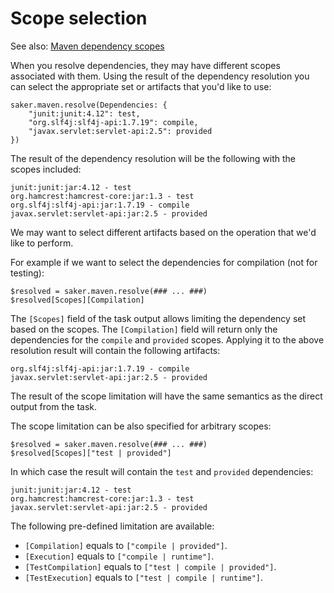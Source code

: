 # Scope selection

See also: [Maven dependency scopes](https://maven.apache.org/guides/introduction/introduction-to-dependency-mechanism.html#Dependency_Scope)

When you resolve dependencies, they may have different scopes associated with them. Using the result of the dependency resolution you can select the appropriate set or artifacts that you'd like to use:

```sakerscript
saker.maven.resolve(Dependencies: {
	"junit:junit:4.12": test,
	"org.slf4j:slf4j-api:1.7.19": compile,
	"javax.servlet:servlet-api:2.5": provided
})
```

The result of the dependency resolution will be the following with the scopes included:

```plaintext
junit:junit:jar:4.12 - test
org.hamcrest:hamcrest-core:jar:1.3 - test
org.slf4j:slf4j-api:jar:1.7.19 - compile
javax.servlet:servlet-api:jar:2.5 - provided
```

We may want to select different artifacts based on the operation that we'd like to perform.

For example if we want to select the dependencies for compilation (not for testing):

```sakerscript
$resolved = saker.maven.resolve(### ... ###)
$resolved[Scopes][Compilation]
```

The `[Scopes]` field of the task output allows limiting the dependency set based on the scopes. The `[Compilation]` field will return only the dependencies for the `compile` and `provided` scopes. Applying it to the above resolution result will contain the following artifacts:

```plaintext
org.slf4j:slf4j-api:jar:1.7.19 - compile
javax.servlet:servlet-api:jar:2.5 - provided
```

The result of the scope limitation will have the same semantics as the direct output from the task.

The scope limitation can be also specified for arbitrary scopes:

```sakerscript
$resolved = saker.maven.resolve(### ... ###)
$resolved[Scopes]["test | provided"]
```

In which case the result will contain the `test` and `provided` dependencies:

```plaintext
junit:junit:jar:4.12 - test
org.hamcrest:hamcrest-core:jar:1.3 - test
javax.servlet:servlet-api:jar:2.5 - provided
```

The following pre-defined limitation are available:

* `[Compilation]` equals to `["compile | provided"]`.
* `[Execution]` equals to `["compile | runtime"]`.
* `[TestCompilation]` equals to `["test | compile | provided"]`.
* `[TestExecution]` equals to `["test | compile | runtime"]`.

